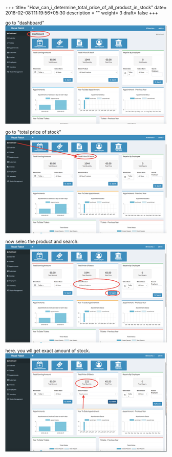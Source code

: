+++
title= "How_can_i_determine_total_price_of_all_product_in_stock"
date= 2018-02-08T11:19:56+05:30
description = ""
weight= 3
draft= false
+++



go to "dashboard"
![How can i determine total price of all product in stock?](/images/dashboard/how_can_i_determine_total_valuation_of_all_stock/go_to_dashboar.png)

go to "total price of stock"
![How can i determine total price of all product in stock?](/images/dashboard/how_can_i_determine_total_valuation_of_all_stock/go_to_total_price_of_stock.png)


now selec the product and search.
![How can i determine total price of all product in stock?](/images/dashboard/how_can_i_determine_total_valuation_of_all_stock/select_product_and_search.png)

here. you wll get exact amount of stock.
![How can i determine total price of all product in stock?](/images/dashboard/how_can_i_determine_total_valuation_of_all_stock/you_will_get_exact_amount_in_stock.png)

